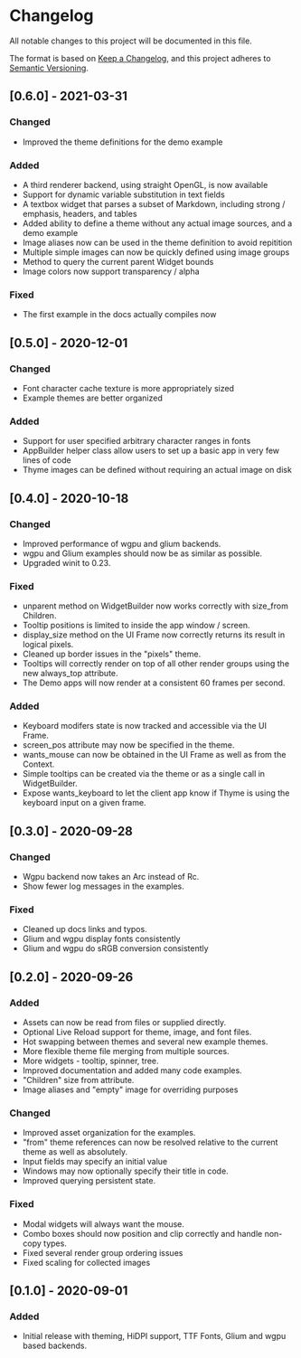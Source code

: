 # Changelog
All notable changes to this project will be documented in this file.

The format is based on [Keep a Changelog](https://keepachangelog.com/en/1.0.0/),
and this project adheres to [Semantic Versioning](https://semver.org/spec/v2.0.0.html).

## [0.6.0] - 2021-03-31
### Changed
- Improved the theme definitions for the demo example

### Added
- A third renderer backend, using straight OpenGL, is now available
- Support for dynamic variable substitution in text fields
- A textbox widget that parses a subset of Markdown, including strong / emphasis, headers, and tables
- Added ability to define a theme without any actual image sources, and a demo example
- Image aliases now can be used in the theme definition to avoid repitition
- Multiple simple images can now be quickly defined using image groups
- Method to query the current parent Widget bounds
- Image colors now support transparency / alpha

### Fixed
- The first example in the docs actually compiles now

## [0.5.0] - 2020-12-01
### Changed
- Font character cache texture is more appropriately sized
- Example themes are better organized

### Added
- Support for user specified arbitrary character ranges in fonts
- AppBuilder helper class allow users to set up a basic app in very few lines of code
- Thyme images can be defined without requiring an actual image on disk

## [0.4.0] - 2020-10-18
### Changed
- Improved performance of wgpu and glium backends.
- wgpu and Glium examples should now be as similar as possible.
- Upgraded winit to 0.23.

### Fixed
- unparent method on WidgetBuilder now works correctly with size_from Children.
- Tooltip positions is limited to inside the app window / screen.
- display_size method on the UI Frame now correctly returns its result in logical pixels.
- Cleaned up border issues in the "pixels" theme.
- Tooltips will correctly render on top of all other render groups using the new always_top attribute.
- The Demo apps will now render at a consistent 60 frames per second.

### Added
- Keyboard modifers state is now tracked and accessible via the UI Frame.
- screen_pos attribute may now be specified in the theme.
- wants_mouse can now be obtained in the UI Frame as well as from the Context.
- Simple tooltips can be created via the theme or as a single call in WidgetBuilder.
- Expose wants_keyboard to let the client app know if Thyme is using the keyboard input on a given frame.

## [0.3.0] - 2020-09-28
### Changed
- Wgpu backend now takes an Arc instead of Rc.
- Show fewer log messages in the examples.

### Fixed
- Cleaned up docs links and typos.
- Glium and wgpu display fonts consistently
- Glium and wgpu do sRGB conversion consistently

## [0.2.0] - 2020-09-26
### Added
- Assets can now be read from files or supplied directly.
- Optional Live Reload support for theme, image, and font files.
- Hot swapping between themes and several new example themes.
- More flexible theme file merging from multiple sources.
- More widgets - tooltip, spinner, tree.
- Improved documentation and added many code examples.
- "Children" size from attribute.
- Image aliases and "empty" image for overriding purposes

### Changed
- Improved asset organization for the examples.
- "from" theme references can now be resolved relative to the current theme as well as absolutely.
- Input fields may specify an initial value
- Windows may now optionally specify their title in code.
- Improved querying persistent state.

### Fixed
- Modal widgets will always want the mouse.
- Combo boxes should now position and clip correctly and handle non-copy types.
- Fixed several render group ordering issues
- Fixed scaling for collected images

## [0.1.0] - 2020-09-01
### Added
- Initial release with theming, HiDPI support, TTF Fonts, Glium and wgpu based backends.
